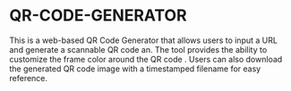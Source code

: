 # QR-CODE-GENERATOR
This is a web-based QR Code Generator that allows users to input a URL and generate a scannable QR code an. The tool provides the ability to customize the frame color around the QR code . Users can also download the generated QR code image with a timestamped filename for easy reference.
